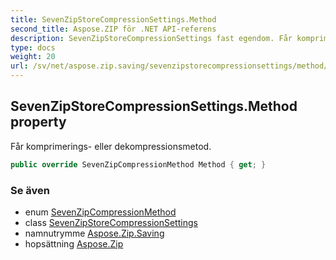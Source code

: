 ```yaml
---
title: SevenZipStoreCompressionSettings.Method
second_title: Aspose.ZIP för .NET API-referens
description: SevenZipStoreCompressionSettings fast egendom. Får komprimerings eller dekompressionsmetod.
type: docs
weight: 20
url: /sv/net/aspose.zip.saving/sevenzipstorecompressionsettings/method/
---
```

## SevenZipStoreCompressionSettings.Method property

Får komprimerings- eller dekompressionsmetod.

```csharp
public override SevenZipCompressionMethod Method { get; }
```

### Se även

* enum [SevenZipCompressionMethod](../../sevenzipcompressionmethod/)
* class [SevenZipStoreCompressionSettings](../)
* namnutrymme [Aspose.Zip.Saving](../../sevenzipstorecompressionsettings/)
* hopsättning [Aspose.Zip](../../../)


